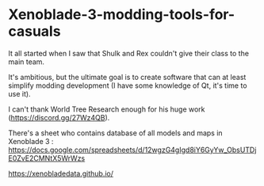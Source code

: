 # Xenoblade-3-modding-tools-for-casuals
It all started when I saw that Shulk and Rex couldn't give their class to the main team.

It's ambitious, but the ultimate goal is to create software that can at least simplify modding development (I have some knowledge of Qt, it's time to use it).

I can't thank World Tree Research enough for his huge work (https://discord.gg/27Wz4QB).

There's a sheet who contains database of all models and maps in Xenoblade 3 : https://docs.google.com/spreadsheets/d/12wgzG4gIgd8iY6GyYw_ObsUTDjE0ZvE2CMNtX5WrWzs

https://xenobladedata.github.io/
